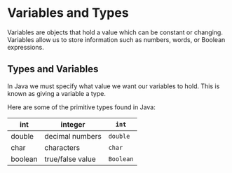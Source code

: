 # Variables and Types

Variables are objects that hold a value which can be constant or changing. Variables allow us to store information such as numbers, words, or Boolean expressions. 

## Types and Variables

In Java we must specify what value we want our variables to hold. This is known as giving a variable a type. 

Here are some of the primitive types found in Java:


| int | integer | ``int`` |
| -- | -- | -- |
| double | decimal numbers | ``double`` |
| char | characters | ``char``  |
| boolean | true/false value | ``Boolean`` |

